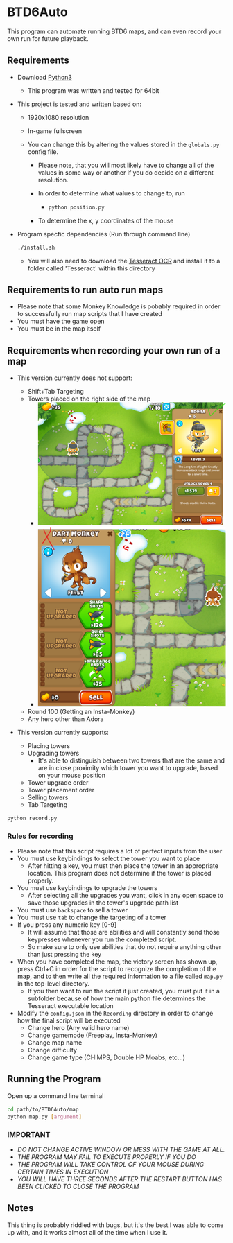 # BTD6Auto

This program can automate running BTD6 maps, and can even record your own run for future playback.

## Requirements

- Download [Python3](https://www.python.org/downloads//)
  - This program was written and tested for 64bit
- This project is tested and written based on:

  - 1920x1080 resolution
  - In-game fullscreen
  - You can change this by altering the values stored in the `globals.py` config file.

    - Please note, that you will most likely have to change all of the values in some way or another if you do decide on a different resolution.
    - In order to determine what values to change to, run

      - ```bash
        python position.py
        ```

    - To determine the x, y coordinates of the mouse

- Program specfic dependencies (Run through command line)

  ```bash
  ./install.sh
  ```

  - You will also need to download the [Tesseract OCR](https://github.com/UB-Mannheim/tesseract/wiki) and install it to a folder called 'Tesseract' within this directory

## Requirements to run auto run maps

- Please note that some Monkey Knowledge is pobably required in order to successfully run map scripts that I have created
- You must have the game open
- You must be in the map itself

## Requirements when recording your own run of a map

- This version currently does not support:

  - Shift+Tab Targeting
  - Towers placed on the right side of the map
    - ![Good Placement](/img/GoodPlacement.png)
    - ![Good Placement](/img/BadPlacement.png)
  - Round 100 (Getting an Insta-Monkey)
  - Any hero other than Adora

- This version currently supports:
  - Placing towers
  - Upgrading towers
    - It's able to distinguish between two towers that are the same and are in close proximity which tower you want to upgrade, based on your mouse position
  - Tower upgrade order
  - Tower placement order
  - Selling towers
  - Tab Targeting

```bash
python record.py
```

### Rules for recording

- Please note that this script requires a lot of perfect inputs from the user
- You must use keybindings to select the tower you want to place
  - After hitting a key, you must then place the tower in an appropriate location. This program does not determine if the tower is placed properly.
- You must use keybindings to upgrade the towers
  - After selecting all the upgrades you want, click in any open space to save those upgrades in the tower's upgrade path list
- You must use `backspace` to sell a tower
- You must use `tab` to change the targeting of a tower
- If you press any numeric key [0-9]
  - It will assume that those are abilities and will constantly send those keypresses whenever you run the completed script.
  - So make sure to only use abilities that do not require anything other than just pressing the key
- When you have completed the map, the victory screen has shown up, press Ctrl+C in order for the script to recognize the completion of the map, and to then write all the required information to a file called `map.py` in the top-level directory.
  - If you then want to run the script it just created, you must put it in a subfolder because of how the main python file determines the Tesseract executable location
- Modify the `config.json` in the `Recording` directory in order to change how the final script will be executed
  - Change hero (Any valid hero name)
  - Change gamemode (Freeplay, Insta-Monkey)
  - Change map name
  - Change difficulty
  - Change game type (CHIMPS, Double HP Moabs, etc...)

## Running the Program

Open up a command line terminal

```bash
cd path/to/BTD6Auto/map
python map.py [argument]
```

### IMPORTANT

- _DO NOT CHANGE ACTIVE WINDOW OR MESS WITH THE GAME AT ALL._
- _THE PROGRAM MAY FAIL TO EXECUTE PROPERLY IF YOU DO_
- _THE PROGRAM WILL TAKE CONTROL OF YOUR MOUSE DURING CERTAIN TIMES IN EXECUTION_
- _YOU WILL HAVE THREE SECONDS AFTER THE RESTART BUTTON HAS BEEN CLICKED TO CLOSE THE PROGRAM_

## Notes

This thing is probably riddled with bugs, but it's the best I was able to come up with, and it works almost all of the time when I use it.
